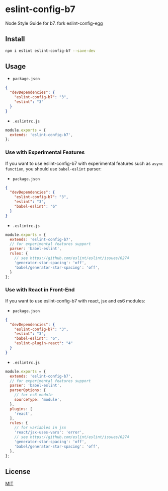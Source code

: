 # eslint-config-b7

Node Style Guide for b7. fork eslint-config-egg

## Install

```bash
npm i eslint eslint-config-b7 --save-dev
```

## Usage

- `package.json`

```json
{
  "devDependencies": {
    "eslint-config-b7": "3",
    "eslint": "3"
  }
}
```

- `.eslintrc.js`

```js
module.exports = {
  extends: 'eslint-config-b7',
};
```

### Use with Experimental Features

If you want to use eslint-config-b7 with experimental features such as `async function`, you should use `babel-eslint` parser:

- `package.json`

```json
{
  "devDependencies": {
    "eslint-config-b7": "3",
    "eslint": "3",
    "babel-eslint": "6"
  }
}
```

- `.eslintrc.js`

```js
module.exports = {
  extends: 'eslint-config-b7',
  // for experimental features support
  parser: 'babel-eslint',
  rules: {
    // see https://github.com/eslint/eslint/issues/6274
    'generator-star-spacing': 'off',
    'babel/generator-star-spacing': 'off',
  }
};
```

### Use with React in Front-End

If you want to use eslint-config-b7 with react, jsx and es6 modules:

- `package.json`

```json
{
  "devDependencies": {
    "eslint-config-b7": "3",
    "eslint": "3",
    "babel-eslint": "6",
    "eslint-plugin-react": "4"
  }
}
```

- `.eslintrc.js`

```js
module.exports = {
  extends: 'eslint-config-b7',
  // for experimental features support
  parser: 'babel-eslint',
  parserOptions: {
    // for es6 module
    sourceType: 'module',
  },
  plugins: [
    'react',
  ],
  rules: {
    // for variables in jsx
    'react/jsx-uses-vars': 'error',
    // see https://github.com/eslint/eslint/issues/6274
    'generator-star-spacing': 'off',
    'babel/generator-star-spacing': 'off',
  },
};
```

## License

[MIT](LICENSE)
